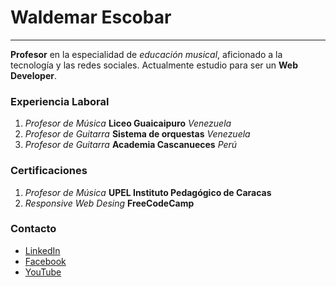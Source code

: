 
# Waldemar Escobar
---

 **Profesor** en la especialidad de _educación musical_, aficionado a la tecnología y las redes sociales. Actualmente estudio para ser un **Web Developer**.



### Experiencia Laboral
1. _Profesor de Música_ **Liceo Guaicaipuro** _Venezuela_
2. _Profesor de Guitarra_ **Sistema de orquestas** _Venezuela_
3. _Profesor de Guitarra_ **Academia Cascanueces** _Perú_

### Certificaciones
1. _Profesor de Música_ **UPEL Instituto Pedagógico de Caracas**
2. _Responsive Web Desing_ **FreeCodeCamp**

### Contacto
* [LinkedIn](https://www.linkedin.com/in/waldemar-escobar-50a494a5/)
* [Facebook](https://www.facebook.com/tockarte)
* [YouTube](https://www.youtube.com/channel/UClp1iYec1eelaYq6u3sxx6A)


